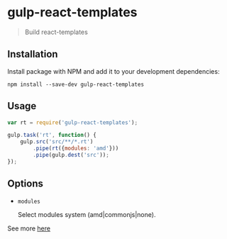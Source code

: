 # gulp-react-templates

> Build react-templates

## Installation

Install package with NPM and add it to your development dependencies:

`npm install --save-dev gulp-react-templates`

## Usage

```javascript
var rt = require('gulp-react-templates');

gulp.task('rt', function() {
    gulp.src('src/**/*.rt')
        .pipe(rt({modules: 'amd'}))
        .pipe(gulp.dest('src'));
});
```

## Options

- `modules`

	Select modules system (amd|commonjs|none).

See more [here](https://github.com/wix/react-templates/blob/gh-pages/docs/cli.md)
